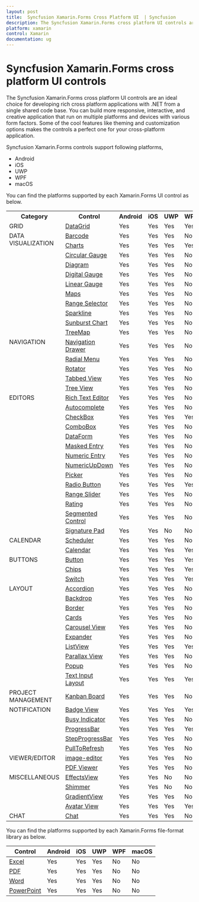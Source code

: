 ```yaml
---
layout: post
title:  Syncfusion Xamarin.Forms Cross Platform UI  | Syncfusion
description: The Syncfusion Xamarin.Forms cross platform UI controls are an ideal choice for developing cross platform applications in Android, iOS, UWP, WPF, and macOS.
platform: xamarin
control: Xamarin
documentation: ug
---
```


# Syncfusion Xamarin.Forms cross platform UI controls

The Syncfusion Xamarin.Forms cross platform UI controls are an ideal choice for developing rich cross platform applications with .NET from a single shared code base. You can build more responsive, interactive, and creative application that run on multiple platforms and devices with various form factors. Some of the cool features like theming and customization options makes the controls a perfect one for your cross-platform application.

Syncfusion Xamarin.Forms controls support following platforms,

* Android
* iOS
* UWP
* WPF
* macOS

You can find the platforms supported by each Xamarin.Forms UI control as below.

<table>
	<tr>
		<th align="center">
			Category<br/>
		</th>
		<th align="center">
			Control<br/>
		</th>
		<th align="center">
			Android<br/>
		</th>
		<th align="center">
			iOS<br/>
		</th>
		<th align="center">
			UWP<br/>
		</th>
		<th align="center">
			WPF<br/>
		</th>
		<th align="center">
			macOS<br/>
		</th>
	</tr>
	<tr>
		<td>
			GRID<br/>
		</td>
		<td>
			<a href="/xamarin/datagrid/overview">DataGrid </a><br/>
		</td>
		<td>
		Yes<br/>
		</td>
		<td>
		Yes<br/>
		</td>
		<td>
		Yes<br/>
		</td>
		<td>
		Yes<br/>
		</td>
		<td>
		Yes<br/>
		</td>
	</tr>
	<tr>
		<td rowspan="11" valign="top">
			DATA VISUALIZATION<br/>
		</td>
		<td>
			<a href="/xamarin/barcode/overview">Barcode </a><br/>
		</td>
		<td>
		Yes<br/>
		</td>
		<td>
		Yes<br/>
		</td>
		<td>
		Yes<br/>
		</td>
		<td>
		No<br/>
		</td>
		<td>
		No<br/>
		</td>
	</tr>
	<tr>
		<td>
			<a href="/xamarin/charts/overview">Charts </a><br/>
		</td>
		<td>
		Yes<br/>
		</td>
		<td>
		Yes<br/>
		</td>
		<td>
		Yes<br/>
		</td>
		<td>
		Yes<br/>
		</td>
		<td>
		Yes<br/>
		</td>
	</tr>
	<tr>
		<td>
			<a href="/xamarin/circular-gauge/overview">Circular Gauge </a><br/>
		</td>
		<td>
		Yes<br/>
		</td>
		<td>
		Yes<br/>
		</td>
		<td>
		Yes<br/>
		</td>
		<td>
		No<br/>
		</td>
		<td>
		No<br/>
		</td>
	</tr>
	<tr>
		<td>
			<a href="/xamarin/diagram/overview">Diagram </a><br/>
		</td>
		<td>
		Yes<br/>
		</td>
		<td>
		Yes<br/>
		</td>
		<td>
		Yes<br/>
		</td>
		<td>
		No<br/>
		</td>
		<td>
		No<br/>
		</td>
	</tr>
	<tr>
		<td>
			<a href="/xamarin/digital-gauge/overview">Digital Gauge</a><br/>
		</td>
		<td>
		Yes<br/>
		</td>
		<td>
		Yes<br/>
		</td>
		<td>
		Yes<br/>
		</td>
		<td>
		No<br/>
		</td>
		<td>
		No<br/>
		</td>
	</tr>
	<tr>
		<td>
			<a href="/xamarin/linear-gauge/overview">Linear Gauge</a><br/>
		</td>
		<td>
		Yes<br/>
		</td>
		<td>
		Yes<br/>
		</td>
		<td>
		Yes<br/>
		</td>
		<td>
		No<br/>
		</td>
		<td>
		No<br/>
		</td>
	</tr>
	<tr>
		<td>
			<a href="/xamarin/maps/overview">Maps</a><br/>
		</td>
		<td>
		Yes<br/>
		</td>
		<td>
		Yes<br/>
		</td>
		<td>
		Yes<br/>
		</td>
		<td>
		No<br/>
		</td>
		<td>
		No<br/>
		</td>
	</tr>
	<tr>
		<td>
			<a href="/xamarin/datetime-range-navigator/overview">Range Selector</a><br/>
		</td>
		<td>
		Yes<br/>
		</td>
		<td>
		Yes<br/>
		</td>
		<td>
		Yes<br/>
		</td>
		<td>
		No<br/>
		</td>
		<td>
		No<br/>
		</td>
	</tr>
	<tr>
		<td>
			<a href="/xamarin/sparkline/overview">Sparkline</a><br/>
		</td>
		<td>
		Yes<br/>
		</td>
		<td>
		Yes<br/>
		</td>
		<td>
		Yes<br/>
		</td>
		<td>
		No<br/>
		</td>
		<td>
		No<br/>
		</td>
	</tr>
	<tr>
		<td>
			<a href="/xamarin/sunburst-chart/overview">Sunburst Chart</a><br/>
		</td>
		<td>
		Yes<br/>
		</td>
		<td>
		Yes<br/>
		</td>
		<td>
		Yes<br/>
		</td>
		<td>
		No<br/>
		</td>
		<td>
		No<br/>
		</td>
	</tr>
	<tr>
		<td>
			<a href="/xamarin/treeMap/overview">TreeMap</a><br/>
		</td>
		<td>
		Yes<br/>
		</td>
		<td>
		Yes<br/>
		</td>
		<td>
		Yes<br/>
		</td>
		<td>
		No<br/>
		</td>
		<td>
		No<br/>
		</td>
	</tr>
	<tr>
	    <td rowspan="5" valign="top">
			NAVIGATION<br/>
		</td>	
		<td>
			<a href="/xamarin/navigation-drawer/overview">Navigation Drawer</a><br/>
		</td>
		<td>
		Yes<br/>
		</td>
		<td>
		Yes<br/>
		</td>
		<td>
		Yes<br/>
		</td>
		<td>
		No<br/>
		</td>
		<td>
		No<br/>
		</td>
	</tr>
	<tr>
		<td>
			<a href="/xamarin/radial-menu/overview">Radial Menu</a><br/>
		</td>
		<td>
		Yes<br/>
		</td>
		<td>
		Yes<br/>
		</td>
		<td>
		Yes<br/>
		</td>
		<td>
		No<br/>
		</td>
		<td>
		No<br/>
		</td>
	</tr>
	<tr>
		<td>
			<a href="/xamarin/rotator/overview">Rotator</a><br/>
		</td>
		<td>
		Yes<br/>
		</td>
		<td>
		Yes<br/>
		</td>
		<td>
		Yes<br/>
		</td>
		<td>
		No<br/>
		</td>
		<td>
		No<br/>
		</td>
	</tr>
	<tr>
		<td>
			<a href="/xamarin/tabbed-view/overview">Tabbed View</a><br/>
		</td>
		<td>
		Yes<br/>
		</td>
		<td>
		Yes<br/>
		</td>
		<td>
		Yes<br/>
		</td>
		<td>
		No<br/>
		</td>
		<td>
		No<br/>
		</td>
	</tr>
	<tr>
		<td>
			<a href="/xamarin/treeview/overview">Tree View</a><br/>
		</td>
		<td>
		Yes<br/>
		</td>
		<td>
		Yes<br/>
		</td>
		<td>
		Yes<br/>
		</td>
		<td>
		No<br/>
		</td>
		<td>
		No<br/>
		</td>
	</tr>
	<tr>
	    <td rowspan="14" valign="top">
			EDITORS<br/>
		</td>	
		<td>
			<a href="/xamarin/navigation-drawer/overview">Rich Text Editor</a><br/>
		</td>
		<td>
		Yes<br/>
		</td>
		<td>
		Yes<br/>
		</td>
		<td>
		Yes<br/>
		</td>
		<td>
		No<br/>
		</td>
		<td>
		No<br/>
		</td>
	</tr>
	<tr>
		<td>
			<a href="/xamarin/autocomplete/overview">Autocomplete</a><br/>
		</td>
		<td>
		Yes<br/>
		</td>
		<td>
		Yes<br/>
		</td>
		<td>
		Yes<br/>
		</td>
		<td>
		No<br/>
		</td>
		<td>
		No<br/>
		</td>
	</tr>
	<tr>
		<td>
			<a href="/xamarin/checkBox/overview">CheckBox</a><br/>
		</td>
		<td>
		Yes<br/>
		</td>
		<td>
		Yes<br/>
		</td>
		<td>
		Yes<br/>
		</td>
		<td>
		Yes<br/>
		</td>
		<td>
		No<br/>
		</td>
	</tr>
	<tr>
		<td>
			<a href="/xamarin/comboBox/overview">ComboBox</a><br/>
		</td>
		<td>
		Yes<br/>
		</td>
		<td>
		Yes<br/>
		</td>
		<td>
		Yes<br/>
		</td>
		<td>
		No<br/>
		</td>
		<td>
		No<br/>
		</td>
	</tr>
	<tr>
		<td>
			<a href="/xamarin/dataForm/getting-started">DataForm</a><br/>
		</td>
		<td>
		Yes<br/>
		</td>
		<td>
		Yes<br/>
		</td>
		<td>
		Yes<br/>
		</td>
		<td>
		No<br/>
		</td>
		<td>
		No<br/>
		</td>
	</tr>
	<tr>
		<td>
			<a href="/xamarin/masked-entry/overview">Masked Entry</a><br/>
		</td>
		<td>
		Yes<br/>
		</td>
		<td>
		Yes<br/>
		</td>
		<td>
		Yes<br/>
		</td>
		<td>
		No<br/>
		</td>
		<td>
		No<br/>
		</td>
	</tr>
	<tr>
		<td>
			<a href="/xamarin/numeric-entry/overview">Numeric Entry</a><br/>
		</td>
		<td>
		Yes<br/>
		</td>
		<td>
		Yes<br/>
		</td>
		<td>
		Yes<br/>
		</td>
		<td>
		No<br/>
		</td>
		<td>
		No<br/>
		</td>
	</tr>
	<tr>
		<td>
			<a href="/xamarin/numericupdown/overview">NumericUpDown</a><br/>
		</td>
		<td>
		Yes<br/>
		</td>
		<td>
		Yes<br/>
		</td>
		<td>
		Yes<br/>
		</td>
		<td>
		No<br/>
		</td>
		<td>
		No<br/>
		</td>
	</tr>
	<tr>
		<td>
			<a href="/xamarin/picker/overview">Picker</a><br/>
		</td>
		<td>
		Yes<br/>
		</td>
		<td>
		Yes<br/>
		</td>
		<td>
		Yes<br/>
		</td>
		<td>
		No<br/>
		</td>
		<td>
		No<br/>
		</td>
	</tr>
	<tr>
		<td>
			<a href="/xamarin/radio-button/overview">Radio Button</a><br/>
		</td>
		<td>
		Yes<br/>
		</td>
		<td>
		Yes<br/>
		</td>
		<td>
		Yes<br/>
		</td>
		<td>
		Yes<br/>
		</td>
		<td>
		No<br/>
		</td>
	</tr>
	<tr>
		<td>
			<a href="/xamarin/range-slider/overview">Range Slider</a><br/>
		</td>
		<td>
		Yes<br/>
		</td>
		<td>
		Yes<br/>
		</td>
		<td>
		Yes<br/>
		</td>
		<td>
		No<br/>
		</td>
		<td>
		No<br/>
		</td>
	</tr>
	<tr>
		<td>
			<a href="/xamarin/rating/overview">Rating</a><br/>
		</td>
		<td>
		Yes<br/>
		</td>
		<td>
		Yes<br/>
		</td>
		<td>
		Yes<br/>
		</td>
		<td>
		No<br/>
		</td>
		<td>
		No<br/>
		</td>
	</tr>
	<tr>
		<td>
			<a href="/xamarin/segmented-control/overview">Segmented Control</a><br/>
		</td>
		<td>
		Yes<br/>
		</td>
		<td>
		Yes<br/>
		</td>
		<td>
		Yes<br/>
		</td>
		<td>
		No<br/>
		</td>
		<td>
		No<br/>
		</td>
	</tr>
	<tr>
		<td>
			<a href="/xamarin/signaturepad/overview">Signature Pad</a><br/>
		</td>
		<td>
		Yes<br/>
		</td>
		<td>
		Yes<br/>
		</td>
		<td>
		No<br/>
		</td>
		<td>
		No<br/>
		</td>
		<td>
		No<br/>
		</td>
	</tr>
    <tr>
	    <td rowspan="2" valign="top">
		CALENDAR<br/>
		</td>
		<td>
			<a href="/xamarin/scheduler/overview">Scheduler</a><br/>
		</td>
		<td>
		Yes<br/>
		</td>
		<td>
		Yes<br/>
		</td>
		<td>
		Yes<br/>
		</td>
		<td>
		No<br/>
		</td>
		<td>
		No<br/>
		</td>
	</tr>	
    <tr>
		<td>
			<a href="/xamarin/calendar/overview">Calendar</a><br/>
		</td>
		<td>
		Yes<br/>
		</td>
		<td>
		Yes<br/>
		</td>
		<td>
		Yes<br/>
		</td>
		<td>
		Yes<br/>
		</td>
		<td>
		No<br/>
		</td>
	</tr>
    <tr>
	    <td rowspan="3" valign="top">
		BUTTONS<br/>
		</td>
		<td>
			<a href="/xamarin/button/overview">Button</a><br/>
		</td>
		<td>
		Yes<br/>
		</td>
		<td>
		Yes<br/>
		</td>
		<td>
		Yes<br/>
		</td>
		<td>
		Yes<br/>
		</td>
		<td>
		No<br/>
		</td>
	</tr>	
    <tr>
		<td>
			<a href="/xamarin/chips/overview">Chips</a><br/>
		</td>
		<td>
		Yes<br/>
		</td>
		<td>
		Yes<br/>
		</td>
		<td>
		Yes<br/>
		</td>
		<td>
		Yes<br/>
		</td>
		<td>
		No<br/>
		</td>
	</tr>		
    <tr>
		<td>
			<a href="/xamarin/switch/overview">Switch</a><br/>
		</td>
		<td>
		Yes<br/>
		</td>
		<td>
		Yes<br/>
		</td>
		<td>
		Yes<br/>
		</td>
		<td>
		Yes<br/>
		</td>
		<td>
		No<br/>
		</td>
	</tr>	
    <tr>
	    <td rowspan="10" valign="top">
		LAYOUT<br/>
		</td>
		<td>
			<a href="/xamarin/accordion/getting-started">Accordion</a><br/>
		</td>
		<td>
		Yes<br/>
		</td>
		<td>
		Yes<br/>
		</td>
		<td>
		Yes<br/>
		</td>
		<td>
		No<br/>
		</td>
		<td>
		No<br/>
		</td>
	</tr>	
    <tr>
		<td>
			<a href="/xamarin/backdrop-page/overview">Backdrop</a><br/>
		</td>
		<td>
		Yes<br/>
		</td>
		<td>
		Yes<br/>
		</td>
		<td>
		Yes<br/>
		</td>
		<td>
		No<br/>
		</td>
		<td>
		No<br/>
		</td>
	</tr>	
    <tr>
		<td>
			<a href="/xamarin/border/overview">Border</a><br/>
		</td>
		<td>
		Yes<br/>
		</td>
		<td>
		Yes<br/>
		</td>
		<td>
		Yes<br/>
		</td>
		<td>
		No<br/>
		</td>
		<td>
		No<br/>
		</td>
	</tr>	
    <tr>
		<td>
			<a href="/xamarin/cards/overview">Cards</a><br/>
		</td>
		<td>
		Yes<br/>
		</td>
		<td>
		Yes<br/>
		</td>
		<td>
		Yes<br/>
		</td>
		<td>
		No<br/>
		</td>
		<td>
		No<br/>
		</td>
	</tr>	
    <tr>
		<td>
			<a href="/xamarin/carousel-view/overview">Carousel View</a><br/>
		</td>
		<td>
		Yes<br/>
		</td>
		<td>
		Yes<br/>
		</td>
		<td>
		Yes<br/>
		</td>
		<td>
		No<br/>
		</td>
		<td>
		No<br/>
		</td>
	</tr>	
    <tr>
		<td>
			<a href="/xamarin/expander/getting-started">Expander</a><br/>
		</td>
		<td>
		Yes<br/>
		</td>
		<td>
		Yes<br/>
		</td>
		<td>
		Yes<br/>
		</td>
		<td>
		No<br/>
		</td>
		<td>
		No<br/>
		</td>
	</tr>	
    <tr>
		<td>
			<a href="/xamarin/listView/overview">ListView</a><br/>
		</td>
		<td>
		Yes<br/>
		</td>
		<td>
		Yes<br/>
		</td>
		<td>
		Yes<br/>
		</td>
		<td>
		Yes<br/>
		</td>
		<td>
		Yes<br/>
		</td>
	</tr>	
    <tr>
		<td>
			<a href="/xamarin/parallax-view/overview">Parallax View</a><br/>
		</td>
		<td>
		Yes<br/>
		</td>
		<td>
		Yes<br/>
		</td>
		<td>
		Yes<br/>
		</td>
		<td>
		No<br/>
		</td>
		<td>
		No<br/>
		</td>
	</tr>	
    <tr>
		<td>
			<a href="/xamarin/popup/overview">Popup</a><br/>
		</td>
		<td>
		Yes<br/>
		</td>
		<td>
		Yes<br/>
		</td>
		<td>
		Yes<br/>
		</td>
		<td>
		No<br/>
		</td>
		<td>
		No<br/>
		</td>
	</tr>	
    <tr>
		<td>
			<a href="/xamarin/text-input-layout/overview">Text Input Layout</a><br/>
		</td>
		<td>
		Yes<br/>
		</td>
		<td>
		Yes<br/>
		</td>
		<td>
		Yes<br/>
		</td>
		<td>
		Yes<br/>
		</td>
		<td>
		No<br/>
		</td>
	</tr>	
    <tr>
	    <td>
	    PROJECT MANAGEMENT<br/>
		</td>
		<td>
			<a href="/xamarin/kanban-board/overview">Kanban Board</a><br/>
		</td>
		<td>
		Yes<br/>
		</td>
		<td>
		Yes<br/>
		</td>
		<td>
		Yes<br/>
		</td>
		<td>
		No<br/>
		</td>
		<td>
		No<br/>
		</td>
	</tr>	
    <tr>  
	    <td rowspan="5" valign="top">
	    NOTIFICATION<br/>
		</td>
		<td>
			<a href="/xamarin/badge-view/overview">Badge View</a><br/>
		</td>
		<td>
		Yes<br/>
		</td>
		<td>
		Yes<br/>
		</td>
		<td>
		Yes<br/>
		</td>
		<td>
		Yes<br/>
		</td>
		<td>
		No<br/>
		</td>
	</tr>	
    <tr> 
		<td>
			<a href="/xamarin/busy-indicator/overview">Busy Indicator</a><br/>
		</td>
		<td>
		Yes<br/>
		</td>
		<td>
		Yes<br/>
		</td>
		<td>
		Yes<br/>
		</td>
		<td>
		No<br/>
		</td>
		<td>
		No<br/>
		</td>
	</tr> 	
    <tr> 
		<td>
			<a href="/xamarin/progressbar/overview">ProgressBar</a><br/>
		</td>
		<td>
		Yes<br/>
		</td>
		<td>
		Yes<br/>
		</td>
		<td>
		Yes<br/>
		</td>
		<td>
		Yes<br/>
		</td>
		<td>
		No<br/>
		</td>
	</tr> 	
    <tr> 
		<td>
			<a href="/xamarin/stepprogressbar/overview">StepProgressBar</a><br/>
		</td>
		<td>
		Yes<br/>
		</td>
		<td>
		Yes<br/>
		</td>
		<td>
		Yes<br/>
		</td>
		<td>
		No<br/>
		</td>
		<td>
		No<br/>
		</td>
	</tr> 	
    <tr> 
		<td>
			<a href="/xamarin/pull-to-refresh/overview">PullToRefresh</a><br/>
		</td>
		<td>
		Yes<br/>
		</td>
		<td>
		Yes<br/>
		</td>
		<td>
		Yes<br/>
		</td>
		<td>
		No<br/>
		</td>
		<td>
		No<br/>
		</td>
	</tr>  	
    <tr>  
	    <td rowspan="2" valign="top">
	    VIEWER/EDITOR<br/>
		</td>
		<td>
			<a href="/xamarin/Image Editor/overview">image-editor</a><br/>
		</td>
		<td>
		Yes<br/>
		</td>
		<td>
		Yes<br/>
		</td>
		<td>
		Yes<br/>
		</td>
		<td>
		No<br/>
		</td>
		<td>
		No<br/>
		</td>
	</tr>		
    <tr>  
		<td>
			<a href="/xamarin/pdf-viewer/overview">PDF Viewer</a><br/>
		</td>
		<td>
		Yes<br/>
		</td>
		<td>
		Yes<br/>
		</td>
		<td>
		Yes<br/>
		</td>
		<td>
		No<br/>
		</td>
		<td>
		No<br/>
		</td>
	</tr>		
    <tr>  
	    <td rowspan="4" valign="top">
	    MISCELLANEOUS <br/>
		</td>
		<td>
			<a href="/xamarin/effects-view/overview">EffectsView</a><br/>
		</td>
		<td>
		Yes<br/>
		</td>
		<td>
		Yes<br/>
		</td>
		<td>
		No<br/>
		</td>
		<td>
		No<br/>
		</td>
		<td>
		No<br/>
		</td>
	</tr>	  			
    <tr>  
		<td>
			<a href="/xamarin/shimmer/overview">Shimmer</a><br/>
		</td>
		<td>
		Yes<br/>
		</td>
		<td>
		Yes<br/>
		</td>
		<td>
		No<br/>
		</td>
		<td>
		No<br/>
		</td>
		<td>
		No<br/>
		</td>
	</tr>		
    <tr>  
		<td>
			<a href="/xamarin/gradient-view/overview">GradientView</a><br/>
		</td>
		<td>
		Yes<br/>
		</td>
		<td>
		Yes<br/>
		</td>
		<td>
		Yes<br/>
		</td>
		<td>
		No<br/>
		</td>
		<td>
		No<br/>
		</td>
	</tr>		
    <tr>  
		<td>
			<a href="/xamarin/avatar-view/overview">Avatar View</a><br/>
		</td>
		<td>
		Yes<br/>
		</td>
		<td>
		Yes<br/>
		</td>
		<td>
		Yes<br/>
		</td>
		<td>
		Yes<br/>
		</td>
		<td>
		No<br/>
		</td>
	</tr>
	<tr>
        <td>
            CHAT
            <br/>
        </td>
        <td>
            <a href="/xamarin/chat/overview">Chat</a>
            <br/>
        </td>
        <td>
            Yes
            <br/>
        </td>
        <td>
            Yes
            <br/>
        </td>
        <td>
            Yes
            <br/>
        </td>
        <td>
            No
            <br/>
        </td>
        <td>
            No
            <br/>
        </td>
    </tr>
</table>
  

You can find the platforms supported by each Xamarin.Forms file-format library as below.

| Control           | Android | iOS  | UWP | WPF | macOS |
|-------------------|---------|------|-----|-----|-------|
| [Excel](https://help.syncfusion.com/file-formats/xlsio/overview)             | Yes     | Yes  | Yes | No  | No    |
| [PDF](https://help.syncfusion.com/file-formats/pdf/overview)               | Yes     | Yes  | Yes | No  | No    |
| [Word](https://help.syncfusion.com/file-formats/docio/overview)              | Yes     | Yes  | Yes | No  | No    |
| [PowerPoint](https://help.syncfusion.com/file-formats/presentation/overview)        | Yes     | Yes  | Yes | No  | No    |